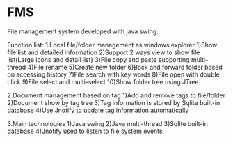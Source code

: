 # FMS
File management system developed with java swing.

Function list:
1.Local file/folder management as windows explorer
    1)Show file list and detailed information
    2)Support 2 ways view to show file list(Large icons and detail list)
    3)File copy and paste supporting multi-thread
    4)File rename
    5)Create new folder
    6)Back and forward folder based on accessing history
    7)File search with key words
    8)File open with double click
    9)File select and multi-select
    10)Show folder tree using JTree
    
2.Document management based on tag
    1)Add and remove tags to file/folder
    2)Document show by tag tree
    3)Tag information is stored by Sqlite built-in database
    4)Use Jnotify to update tag information automatically
    
3.Main technologies
    1)Java swing
    2)Java multi-thread
    3)Sqlite built-in database
    4)Jnotify used to listen to file system events